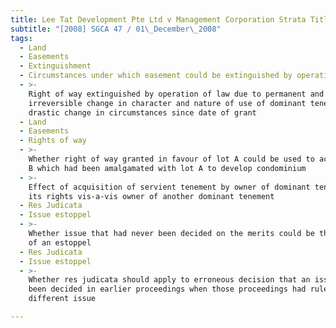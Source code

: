```yaml
---
title: Lee Tat Development Pte Ltd v Management Corporation Strata Title Plan No 301
subtitle: "[2008] SGCA 47 / 01\_December\_2008"
tags:
  - Land
  - Easements
  - Extinguishment
  - Circumstances under which easement could be extinguished by operation of law
  - >-
    Right of way extinguished by operation of law due to permanent and
    irreversible change in character and nature of use of dominant tenement and
    drastic change in circumstances since date of grant
  - Land
  - Easements
  - Rights of way
  - >-
    Whether right of way granted in favour of lot A could be used to access lot
    B which had been amalgamated with lot A to develop condominium
  - >-
    Effect of acquisition of servient tenement by owner of dominant tenement on
    its rights vis-a-vis owner of another dominant tenement
  - Res Judicata
  - Issue estoppel
  - >-
    Whether issue that had never been decided on the merits could be the subject
    of an estoppel
  - Res Judicata
  - Issue estoppel
  - >-
    Whether res judicata should apply to erroneous decision that an issue had
    been decided in earlier proceedings when those proceedings had ruled on a
    different issue

---
```


